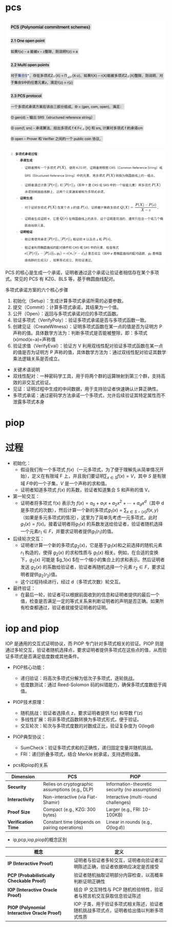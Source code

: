 # pcs

![alt text](../images/image-4.png)

![alt text](../images/image-5.png)


PCS 的核心是生成一个承诺，证明者通过这个承诺让验证者相信存在某个多项式。常见的 PCS 有 KZG、BLS 等，基于椭圆曲线配对。


多项式承诺方案的六个核心步骤
1. 初始化（Setup）：生成计算多项式承诺所需的必要参数。
2. 提交（Commit）：计算多项式承诺，其结果为一个值。
3. 公开（Open）：返回与多项式承诺对应的多项式函数。
4. 验证多项式（VerifyPoly）：验证多项式承诺是否与多项式函数一致。
5. 创建见证（CreateWitness）：证明多项式函数在某一点的值是否为证明方 P 声称的值。具体数学方法为：判断多项式是否能被整除，即：多项式(x)mod(x−a)=声称值
6. 验证求值（VerifyEval）：验证方 V 利用双线性配对验证多项式函数在某一点的值是否为证明方 P 声称的值，具体数学方法为：通过双线性配对验证其数学乘法逻辑关系是否成立。
* 关键术语说明
* 双线性配对：一种密码学工具，用于将两个群的运算映射到第三个群，支持高效的非交互式验证。
* 见证：证明过程中生成的中间数据，用于支持验证者快速确认计算正确性。
* 多项式承诺：通过密码学方法承诺一个多项式，允许后续验证其特定属性而不泄露多项式本身

 
# piop
# 过程

* 初始化：
    * 假设我们有一个多项式 $f(x)$（一元多项式，为了便于理解先从简单情况开始），定义在有限域 F 上，并且我们要证明$\sum_{x \in S} f(x)=V$，其中 $S$ 是有限域 $F$中的一个子集，$V$ 是一个声称的求和值。
    * 证明者知道多项式 $f(x)$ 的系数，验证者知道集合 S 和声称的值 V。
* 第一轮交互：
    * 证明者将多项式 f(x) 表示为 $f(x)=a_0​+a_1x+a_2x^2+⋯+a_dx^d$（其中 d 是多项式的次数），然后计算一个新的多项式$g_1(x)=\sum_{x \in S - \{x\}} f(x,y)$（如果是多元多项式的情况），这里为了简单先考虑一元多项式，此时 $g_1(x)=f(x)$。接着证明者将$g_1(x)$ 的系数发送给验证者，验证者随机选择一个元素$r_1 \in F$，并要求证明者提供$g_1(r_1)$的值。
* 后续轮次交互：
    * 证明者计算一个新的多项式$g_2(x)$，它是基于$g_1(x)$和之前选择的随机元素 $r_1$ 构造的，使得 $g_2(x)$ 的求和性质与 $g_1(x)$ 相关。例如，在合适的变换下，$g_2(x)$ 可能是 $g_1(x) $在一个缩小的集合上的求和表示。然后证明者发送 $g_2(x)$ 的系数给验证者，验证者再随机选择一个元素 $r_2 \in F$，要求证明者提供$g_2(r_2)$值。
    * 这个过程持续进行，经过 d（多项式次数）轮交互。
* 最终验证：
    * 在最后一轮，验证者可以根据前面收到的信息和证明者提供的最后一个值，检查是否满足一定的等式关系来判断证明者的声明是否正确。如果所有检查都通过，验证者就接受证明者的证明。


# iop and piop
IOP 是通用的交互式证明协议，而 PIOP 专门针对多项式相关的验证。PIOP 则是通过多轮交互，验证者随机选择点，要求证明者提供多项式在这些点的值，从而验证多项式是否满足低度数或其他条件。
* PIOP核心功能：
    * 递归验证：将高次多项式分解为低次子多项式，逐轮挑战。
    * 低度数测试：通过 Reed-Solomon 码的纠错能力，确保多项式度数低于阈值。
* PIOP技术原理：
    * 随机挑战：验证者选择点 z，要求证明者提供 f(z) 和导数 f’(z)
    * 多线性扩展：将非多项式函数转换为多项式形式，便于验证。
    * 交互轮次：轮次与多项式度数的对数成正比，验证复杂度为 O(logd)
* PIOP典型协议：
    * SumCheck：验证多项式求和的正确性，递归固定变量并随机挑战。
    * FRI：递归折叠多项式，结合 Merkle 树承诺，支持透明设置。

* pcs和piop的关系

| **Dimension**   | **PCS**                          | **PIOP**                          |
|------------------|----------------------------------|-----------------------------------|
| **Security**     | Relies on cryptographic assumptions (e.g., DLP) | Information-theoretic security (no assumptions) |
| **Interactivity**| Non-interactive (via Fiat-Shamir) | Interactive (multi-round challenges) |
| **Proof Size**   | Compact (e.g., KZG: 300 bytes)   | Larger (e.g., FRI: 10-100KB)      |
| **Verification Time** | Constant time (depends on pairing operations) | Linear in rounds (e.g., $O(\log d)$) |


* ip,pcp,iop,piop的概念区别

| **概念**                | **定义**                                                                 |
|-------------------------|-------------------------------------------------------------------------|
| **IP (Interactive Proof)**               | 证明者与验证者多轮交互，证明者向验证者证明陈述正确，验证者依据响应决定是否接受 |
| **PCP (Probabilistically Checkable Proof)** | 验证者随机抽取证明部分内容检查，以高概率判断证明正确性                     |
| **IOP (Interactive Oracle Proof)**        | 结合 IP 交互特性与 PCP 随机检验特性，验证者与预言机交互获取信息验证陈述     |
| **PIOP (Polynomial Interactive Oracle Proof)** | IOP 子类，用于验证多项式相关陈述，验证者随机挑战多项式点，证明者给出值以判断多项式性质 |